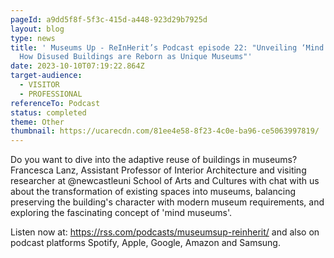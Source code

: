 ```yaml
---
pageId: a9dd5f8f-5f3c-415d-a448-923d29b7925d
layout: blog
type: news
title: ' Museums Up - ReInHerit’s Podcast episode 22: "Unveiling ‘Mind Museums’:
  How Disused Buildings are Reborn as Unique Museums"'
date: 2023-10-10T07:19:22.864Z
target-audience:
  - VISITOR
  - PROFESSIONAL
referenceTo: Podcast
status: completed
theme: Other
thumbnail: https://ucarecdn.com/81ee4e58-8f23-4c0e-ba96-ce5063997819/
---
```

Do you want to dive into the adaptive reuse of buildings in museums? Francesca Lanz, Assistant Professor of Interior Architecture and visiting researcher at @newcastleuni School of Arts and Cultures with chat with us about the transformation of existing spaces into museums, balancing preserving the building's character with modern museum requirements, and exploring the fascinating concept of 'mind museums'.

Listen now at: https://rss.com/podcasts/museumsup-reinherit/ and also on podcast platforms Spotify, Apple, Google, Amazon and Samsung.